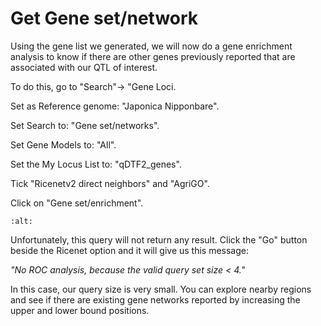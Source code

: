 # Get Gene set/network

Using the gene list we generated, we will now do a gene enrichment analysis to know if there are other genes previously reported that are associated with our QTL of interest.

To do this, go to "Search"-\> "Gene Loci.

Set as Reference genome: "Japonica Nipponbare".

Set Search to: "Gene set/networks".

Set Gene Models to: "All".

Set the My Locus List to: "qDTF2_genes".

Tick "Ricenetv2 direct neighbors" and "AgriGO".

Click on "Gene set/enrichment".

```{image} /_static/image20.png
:alt:
```

Unfortunately, this query will not return any result. Click the "Go" button beside the Ricenet option and it will give us this message:

*"No ROC analysis, because the valid query set size \< 4."*

In this case, our query size is very small. You can explore nearby regions and see if there are existing gene networks reported by increasing the upper and lower bound positions.

